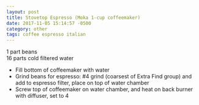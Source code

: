 ```yaml
---
layout: post
title: Stovetop Espresso (Moka 1-cup coffeemaker)
date: 2017-11-05 15:14:57 -0500
category: other
tags: coffee espresso italian
---
```

1 part beans  
16 parts cold filtered water  
<ul>
 	<li>Fill bottom of coffeemaker with water</li>
 	<li>Grind beans for espresso: #4 grind (coarsest of Extra Find group) and add to espresso filter, place on top of water chamber</li>
 	<li>Screw top of coffeemaker on water chamber, and heat on back burner with diffuser, set to 4</li>
</ul>
